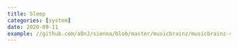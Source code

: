 ```yaml
---
title: Sleep
categories: [system]
date: 2020-09-11
example: //github.com/a8nJ/sienna/blob/master/musicbrainz/musicbrainz-views.php
---
```

